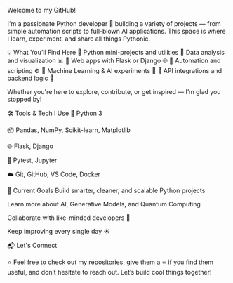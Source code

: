 Welcome to my GitHub!  
 
I'm a passionate Python developer 🐍 building a variety of projects — from simple automation scripts to full-blown AI applications. This space is where I learn, experiment, and share all things Pythonic.

💡 What You’ll Find Here
🔸 Python mini-projects and utilities
🔸 Data analysis and visualization 📊
🔸 Web apps with Flask or Django 🌐
🔸 Automation and scripting ⚙️
🔸 Machine Learning & AI experiments 🤖
🔸 API integrations and backend logic 🔌

Whether you're here to explore, contribute, or get inspired — I’m glad you stopped by!

🛠️ Tools & Tech I Use
🐍 Python 3

📦 Pandas, NumPy, Scikit-learn, Matplotlib

🌐 Flask, Django

🧪 Pytest, Jupyter

☁️ Git, GitHub, VS Code, Docker

🚀 Current Goals
Build smarter, cleaner, and scalable Python projects

Learn more about AI, Generative Models, and Quantum Computing

Collaborate with like-minded developers 💬

Keep improving every single day ☀️

📬 Let's Connect


⭐ Feel free to check out my repositories, give them a ⭐ if you find them useful, and don’t hesitate to reach out. Let’s build cool things together!

     
